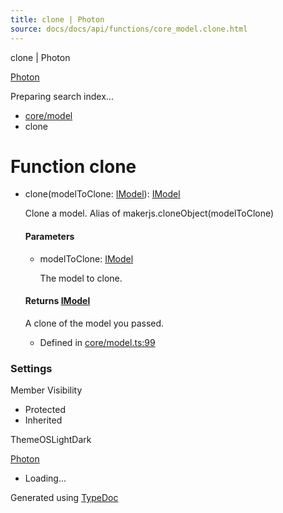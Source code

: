```yaml
---
title: clone | Photon
source: docs/docs/api/functions/core_model.clone.html
---
```


clone | Photon

[Photon](../index.md)




Preparing search index...

* [core/model](../modules/core_model.md)
* clone

# Function clone

* clone(modelToClone: [IModel](../interfaces/core_schema.IModel.md)): [IModel](../interfaces/core_schema.IModel.md)

  Clone a model. Alias of makerjs.cloneObject(modelToClone)

  #### Parameters

  + modelToClone: [IModel](../interfaces/core_schema.IModel.md)

    The model to clone.

  #### Returns [IModel](../interfaces/core_schema.IModel.md)

  A clone of the model you passed.

  + Defined in [core/model.ts:99](https://github.com/mwhite454/photon/blob/main/packages/photon/src/core/model.ts#L99)

### Settings

Member Visibility

* Protected
* Inherited

ThemeOSLightDark

[Photon](../index.md)

* Loading...

Generated using [TypeDoc](https://typedoc.org/)
